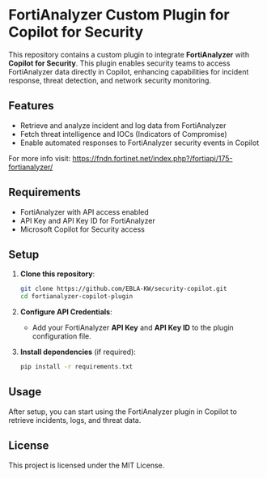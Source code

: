 # FortiAnalyzer Custom Plugin for Copilot for Security

This repository contains a custom plugin to integrate **FortiAnalyzer** with **Copilot for Security**. This plugin enables security teams to access FortiAnalyzer data directly in Copilot, enhancing capabilities for incident response, threat detection, and network security monitoring.

## Features

- Retrieve and analyze incident and log data from FortiAnalyzer
- Fetch threat intelligence and IOCs (Indicators of Compromise)
- Enable automated responses to FortiAnalyzer security events in Copilot

For more info visit: https://fndn.fortinet.net/index.php?/fortiapi/175-fortianalyzer/

## Requirements

- FortiAnalyzer with API access enabled
- API Key and API Key ID for FortiAnalyzer
- Microsoft Copilot for Security access

## Setup

1. **Clone this repository**:
   ```bash
   git clone https://github.com/EBLA-KW/security-copilot.git
   cd fortianalyzer-copilot-plugin
   ```

2. **Configure API Credentials**:
   - Add your FortiAnalyzer **API Key** and **API Key ID** to the plugin configuration file.

3. **Install dependencies** (if required):
   ```bash
   pip install -r requirements.txt
   ```

## Usage

After setup, you can start using the FortiAnalyzer plugin in Copilot to retrieve incidents, logs, and threat data.

## License

This project is licensed under the MIT License.
